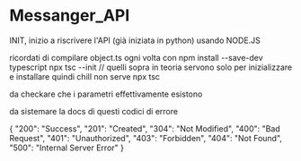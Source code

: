 # Messanger_API

INIT, inizio a riscrivere l'API (già iniziata in python) usando NODE.JS


ricordati di compilare object.ts ogni volta con
npm install --save-dev typescript
npx tsc --init
// quelli sopra in teoria servono solo per inizializzare e installare quindi chill non serve
npx tsc



da checkare che i parametri effettivamente esistono



da sistemare la docs di questi codici di errore

{
    "200": "Success",
    "201": "Created",
    "304": "Not Modified",
    "400": "Bad Request",
    "401": "Unauthorized",
    "403": "Forbidden",
    "404": "Not Found",
    "500": "Internal Server Error"
}